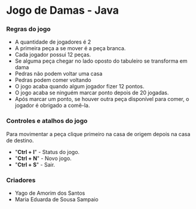 # Jogo de Damas - Java

### Regras do jogo

- A quantidade de jogadores é 2
- A primeira peça a se mover é a peça branca.
- Cada jogador possui 12 peças.
- Se alguma peça chegar no lado oposto do tabuleiro se transforma em dama
- Pedras não podem voltar uma casa
- Pedras podem comer voltando
- O jogo acaba quando algum jogador fizer 12 pontos.
- O jogo acaba se ninguém marcar ponto depois de 20 jogadas.
- Após marcar um ponto, se houver outra peça disponível para comer, o jogador é obrigado a comê-la.

### Controles e atalhos do jogo

 Para movimentar a peça clique primeiro na casa de origem depois na casa de destino.

- "**Ctrl + I**" - Status do jogo.
- "**Ctrl + N**" - Novo jogo.
- "**Ctrl + S**" - Sair.

### Criadores

- Yago de Amorim dos Santos
- Maria Eduarda de Sousa Sampaio
